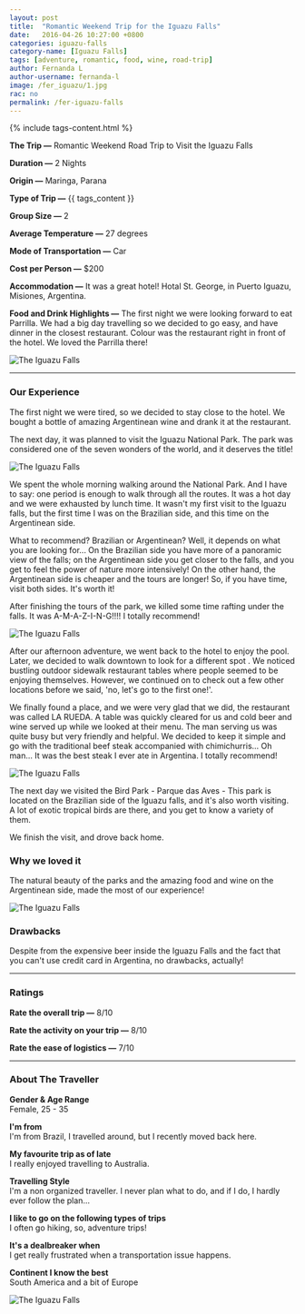 ```yaml
---
layout: post
title:  "Romantic Weekend Trip for the Iguazu Falls"
date:   2016-04-26 10:27:00 +0800
categories: iguazu-falls
category-name: [Iguazu Falls]
tags: [adventure, romantic, food, wine, road-trip]
author: Fernanda L
author-username: fernanda-l
image: /fer_iguazu/1.jpg
rac: no
permalink: /fer-iguazu-falls
---
```


{% include tags-content.html %}

**The Trip &mdash;** Romantic Weekend Road Trip to Visit the Iguazu Falls

**Duration &mdash;** 2 Nights

**Origin &mdash;** Maringa, Parana

**Type of Trip &mdash;** {{ tags_content }}

**Group Size &mdash;** 2

**Average Temperature &mdash;** 27 degrees

**Mode of Transportation &mdash;** Car

**Cost per Person &mdash;** $200

**Accommodation &mdash;** It was a great hotel! Hotal St. George, in Puerto Iguazu, Misiones, Argentina.

**Food and Drink Highlights &mdash;** The first night we were looking forward to eat Parrilla. We had a big day travelling so we decided to go easy, and have dinner in the closest restaurant. Colour was the restaurant right in front of the hotel. We loved the Parrilla there!

![The Iguazu Falls](/img/fer_iguazu/2.jpg "The Iguazu Falls")

<hr />

### Our Experience

The first night we were tired, so we decided to stay close to the hotel. We bought a bottle of amazing Argentinean wine and drank it at the restaurant.

The next day, it was planned to visit the Iguazu National Park. The park was considered one of the seven wonders of the world, and it deserves the title!

![The Iguazu Falls](/img/fer_iguazu/3.jpg "The Iguazu Falls")

We spent the whole morning walking around the National Park. And I have to say: one period is enough to walk through all the routes. It was a hot day and we were exhausted by lunch time.
It wasn't my first visit to the Iguazu falls, but the first time I was on the Brazilian side, and this time on the Argentinean side.

What to recommend? Brazilian or Argentinean? Well, it depends on what you are looking for... On the Brazilian side you have more of a panoramic view of the falls; on the Argentinean side you get closer to the falls, and you get to feel the power of nature more intensively! On the other hand, the Argentinean side is cheaper and the tours are longer! So, if you have time, visit both sides. It's worth it!  

After finishing the tours of the park, we killed some time rafting under the falls. It was A-M-A-Z-I-N-G!!!! I totally recommend!

![The Iguazu Falls](/img/fer_iguazu/4.jpg "The Iguazu Falls")

After our afternoon adventure, we went back to the hotel to enjoy the pool. Later, we decided to walk downtown to look for a different spot . We noticed bustling outdoor sidewalk restaurant tables where people seemed to be enjoying themselves. However, we continued on to check out a few other locations before we said, 'no, let's go to the first one!'.

We finally found a place, and we were very glad that we did, the restaurant was called LA RUEDA.  A table was quickly cleared for us and cold beer and wine served up while we looked at their menu. The man serving us was quite busy but very friendly and helpful. We decided to keep it simple and go with the traditional beef steak accompanied with chimichurris... Oh man... It was the best steak I ever ate in Argentina. I totally recommend!

![The Iguazu Falls](/img/fer_iguazu/5.jpg "The Iguazu Falls")

The next day we visited the Bird Park - Parque das Aves - This park is located on the Brazilian side of the Iguazu falls, and it's also worth visiting. A lot of exotic tropical birds are there, and you get to know a variety of them.

We finish the visit, and drove back home.

### Why we loved it

The natural beauty of the parks and the amazing food and wine on the Argentinean side, made the most of our experience!

![The Iguazu Falls](/img/fer_iguazu/6.jpg "The Iguazu Falls")

### Drawbacks

Despite from the expensive beer inside the Iguazu Falls and the fact that you can't use credit card in Argentina, no drawbacks, actually!

<hr />

### Ratings

**Rate the overall trip &mdash;** 8/10

**Rate the activity on your trip &mdash;** 8/10

**Rate the ease of logistics &mdash;** 7/10

<hr />

### About The Traveller

**Gender & Age Range<br />** Female, 25 - 35

**I'm from <br />** I'm from Brazil, I travelled around, but I recently moved back here.

**My favourite trip as of late <br />** I really enjoyed travelling to Australia.

**Travelling Style <br />** I'm a non organized traveller. I never plan what to do, and if I do, I hardly ever follow the plan...

**I like to go on the following types of trips <br />** I often go hiking, so, adventure trips!

**It's a dealbreaker when <br />** I get really  frustrated when a transportation issue happens.

**Continent I know the best <br />** South America and a bit of Europe

![The Iguazu Falls](/img/fer_iguazu/7.jpg "The Iguazu Falls")
